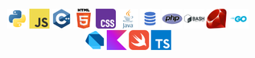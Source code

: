 <p align="center">
  <img src="https://raw.githubusercontent.com/github/explore/main/topics/python/python.png" alt="Python" width="40" height="40"/>
  <img src="https://raw.githubusercontent.com/github/explore/main/topics/javascript/javascript.png" alt="JavaScript" width="40" height="40"/>
  <img src="https://raw.githubusercontent.com/github/explore/main/topics/cpp/cpp.png" alt="C++" width="40" height="40"/>
  <img src="https://raw.githubusercontent.com/github/explore/main/topics/html/html.png" alt="HTML" width="40" height="40"/>
  <img src="https://raw.githubusercontent.com/github/explore/main/topics/css/css.png" alt="CSS" width="40" height="40"/>
  <img src="https://raw.githubusercontent.com/github/explore/main/topics/java/java.png" alt="Java" width="40" height="40"/>
  <img src="https://raw.githubusercontent.com/github/explore/main/topics/sql/sql.png" alt="SQL" width="40" height="40"/>
  <img src="https://raw.githubusercontent.com/github/explore/main/topics/php/php.png" alt="PHP" width="40" height="40"/>
  <img src="https://raw.githubusercontent.com/github/explore/main/topics/bash/bash.png" alt="Bash" width="40" height="40"/>
  <img src="https://raw.githubusercontent.com/github/explore/main/topics/ruby/ruby.png" alt="Ruby" width="40" height="40"/>
  <img src="https://raw.githubusercontent.com/github/explore/main/topics/go/go.png" alt="Go" width="40" height="40"/>
  <img src="https://raw.githubusercontent.com/github/explore/main/topics/dart/dart.png" alt="Dart" width="40" height="40"/>
  <img src="https://raw.githubusercontent.com/github/explore/main/topics/kotlin/kotlin.png" alt="Kotlin" width="40" height="40"/>
  <img src="https://raw.githubusercontent.com/github/explore/main/topics/swift/swift.png" alt="Swift" width="40" height="40"/>
  <img src="https://raw.githubusercontent.com/github/explore/main/topics/typescript/typescript.png" alt="TypeScript" width="40" height="40"/>
</p>
